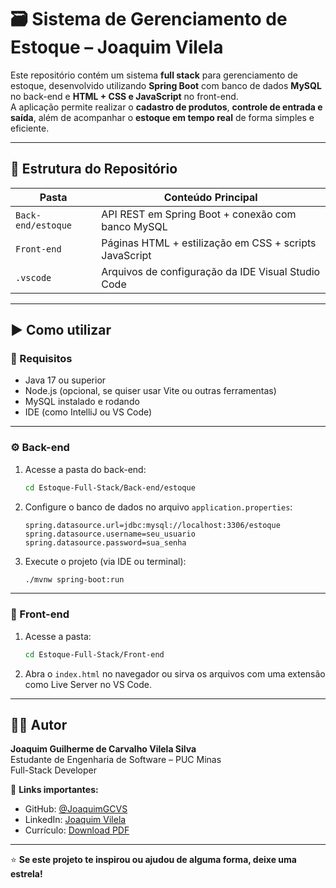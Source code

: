 # 🗃️ Sistema de Gerenciamento de Estoque – Joaquim Vilela

Este repositório contém um sistema **full stack** para gerenciamento de estoque, desenvolvido utilizando **Spring Boot** com banco de dados **MySQL** no back-end e **HTML + CSS e JavaScript** no front-end.  
A aplicação permite realizar o **cadastro de produtos**, **controle de entrada e saída**, além de acompanhar o **estoque em tempo real** de forma simples e eficiente.

---

## 📁 Estrutura do Repositório

| Pasta              | Conteúdo Principal                                      |
|--------------------|----------------------------------------------------------|
| `Back-end/estoque` | API REST em Spring Boot + conexão com banco MySQL       |
| `Front-end`        | Páginas HTML + estilização em CSS + scripts JavaScript  |
| `.vscode`          | Arquivos de configuração da IDE Visual Studio Code      |

---

## ▶️ Como utilizar

### 🔧 Requisitos

- Java 17 ou superior
- Node.js (opcional, se quiser usar Vite ou outras ferramentas)
- MySQL instalado e rodando
- IDE (como IntelliJ ou VS Code)

---

### ⚙️ Back-end

1. Acesse a pasta do back-end:
   ```bash
   cd Estoque-Full-Stack/Back-end/estoque
   ```

2. Configure o banco de dados no arquivo `application.properties`:
   ```
   spring.datasource.url=jdbc:mysql://localhost:3306/estoque
   spring.datasource.username=seu_usuario
   spring.datasource.password=sua_senha
   ```

3. Execute o projeto (via IDE ou terminal):
   ```bash
   ./mvnw spring-boot:run
   ```

---

### 🎨 Front-end

1. Acesse a pasta:
   ```bash
   cd Estoque-Full-Stack/Front-end
   ```

2. Abra o `index.html` no navegador ou sirva os arquivos com uma extensão como Live Server no VS Code.

---

## 👨‍💻 Autor

**Joaquim Guilherme de Carvalho Vilela Silva**  
Estudante de Engenharia de Software – PUC Minas  
Full-Stack Developer  

🔗 **Links importantes:**
* GitHub: [@JoaquimGCVS](https://github.com/JoaquimGCVS)  
* LinkedIn: [Joaquim Vilela](https://www.linkedin.com/in/joaquim-vilela/)  
* Currículo: [Download PDF](public/Joaquim_Curriculo.pdf)

---

⭐ **Se este projeto te inspirou ou ajudou de alguma forma, deixe uma estrela!**
